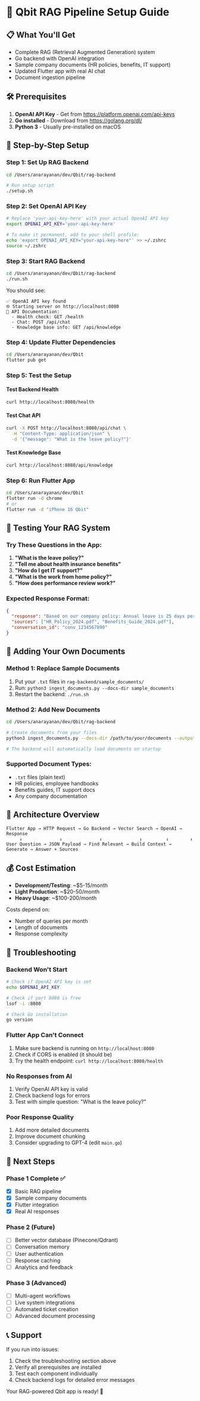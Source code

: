 # 🚀 Qbit RAG Pipeline Setup Guide

## 📋 **What You'll Get**
- Complete RAG (Retrieval Augmented Generation) system
- Go backend with OpenAI integration
- Sample company documents (HR policies, benefits, IT support)
- Updated Flutter app with real AI chat
- Document ingestion pipeline

## 🛠️ **Prerequisites**
1. **OpenAI API Key** - Get from https://platform.openai.com/api-keys
2. **Go installed** - Download from https://golang.org/dl/
3. **Python 3** - Usually pre-installed on macOS

## 🚀 **Step-by-Step Setup**

### **Step 1: Set Up RAG Backend**
```bash
cd /Users/anarayanan/dev/Qbit/rag-backend

# Run setup script
./setup.sh
```

### **Step 2: Set OpenAI API Key**
```bash
# Replace 'your-api-key-here' with your actual OpenAI API key
export OPENAI_API_KEY='your-api-key-here'

# To make it permanent, add to your shell profile:
echo 'export OPENAI_API_KEY="your-api-key-here"' >> ~/.zshrc
source ~/.zshrc
```

### **Step 3: Start RAG Backend**
```bash
cd /Users/anarayanan/dev/Qbit/rag-backend
./run.sh
```

You should see:
```
✅ OpenAI API key found
🌐 Starting server on http://localhost:8080
📖 API Documentation:
  - Health check: GET /health
  - Chat: POST /api/chat
  - Knowledge base info: GET /api/knowledge
```

### **Step 4: Update Flutter Dependencies**
```bash
cd /Users/anarayanan/dev/Qbit
flutter pub get
```

### **Step 5: Test the Setup**

#### **Test Backend Health**
```bash
curl http://localhost:8080/health
```

#### **Test Chat API**
```bash
curl -X POST http://localhost:8080/api/chat \
  -H "Content-Type: application/json" \
  -d '{"message": "What is the leave policy?"}'
```

#### **Test Knowledge Base**
```bash
curl http://localhost:8080/api/knowledge
```

### **Step 6: Run Flutter App**
```bash
cd /Users/anarayanan/dev/Qbit
flutter run -d chrome
# or
flutter run -d "iPhone 16 Qbit"
```

## 🎯 **Testing Your RAG System**

### **Try These Questions in the App:**
1. **"What is the leave policy?"**
2. **"Tell me about health insurance benefits"**
3. **"How do I get IT support?"**
4. **"What is the work from home policy?"**
5. **"How does performance review work?"**

### **Expected Response Format:**
```json
{
  "response": "Based on our company policy: Annual leave is 25 days per year...",
  "sources": ["HR_Policy_2024.pdf", "Benefits_Guide_2024.pdf"],
  "conversation_id": "conv_1234567890"
}
```

## 📄 **Adding Your Own Documents**

### **Method 1: Replace Sample Documents**
1. Put your `.txt` files in `rag-backend/sample_documents/`
2. Run: `python3 ingest_documents.py --docs-dir sample_documents`
3. Restart the backend: `./run.sh`

### **Method 2: Add New Documents**
```bash
cd /Users/anarayanan/dev/Qbit/rag-backend

# Create documents from your files
python3 ingest_documents.py --docs-dir /path/to/your/documents --output new_knowledge.json

# The backend will automatically load documents on startup
```

### **Supported Document Types:**
- `.txt` files (plain text)
- HR policies, employee handbooks
- Benefits guides, IT support docs
- Any company documentation

## 🔧 **Architecture Overview**

```
Flutter App → HTTP Request → Go Backend → Vector Search → OpenAI → Response
     ↓              ↓              ↓              ↓         ↓        ↓
User Question → JSON Payload → Find Relevant → Build Context → Generate → Answer + Sources
```

## 💰 **Cost Estimation**
- **Development/Testing**: ~$5-15/month
- **Light Production**: ~$20-50/month  
- **Heavy Usage**: ~$100-200/month

Costs depend on:
- Number of queries per month
- Length of documents
- Response complexity

## 🐛 **Troubleshooting**

### **Backend Won't Start**
```bash
# Check if OpenAI API key is set
echo $OPENAI_API_KEY

# Check if port 8080 is free
lsof -i :8080

# Check Go installation
go version
```

### **Flutter App Can't Connect**
1. Make sure backend is running on `http://localhost:8080`
2. Check if CORS is enabled (it should be)
3. Try the health endpoint: `curl http://localhost:8080/health`

### **No Responses from AI**
1. Verify OpenAI API key is valid
2. Check backend logs for errors
3. Test with simple question: "What is the leave policy?"

### **Poor Response Quality**
1. Add more detailed documents
2. Improve document chunking
3. Consider upgrading to GPT-4 (edit `main.go`)

## 🚀 **Next Steps**

### **Phase 1 Complete ✅**
- [x] Basic RAG pipeline
- [x] Sample company documents
- [x] Flutter integration
- [x] Real AI responses

### **Phase 2 (Future)**
- [ ] Better vector database (Pinecone/Qdrant)
- [ ] Conversation memory
- [ ] User authentication
- [ ] Response caching
- [ ] Analytics and feedback

### **Phase 3 (Advanced)**
- [ ] Multi-agent workflows
- [ ] Live system integrations
- [ ] Automated ticket creation
- [ ] Advanced document processing

## 📞 **Support**

If you run into issues:
1. Check the troubleshooting section above
2. Verify all prerequisites are installed
3. Test each component individually
4. Check backend logs for detailed error messages

Your RAG-powered Qbit app is ready! 🎉
